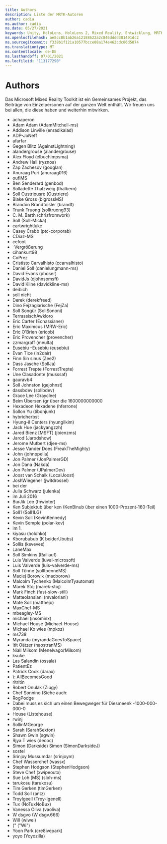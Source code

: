 ```yaml
---
title: Authors
description: Liste der MRTK-Autoren
author: cadia
ms.author: cadia
ms.date: 05/27/2021
keywords: Unity, HoloLens, HoloLens 2, Mixed Reality, Entwicklung, MRTK, C#, Mitwirkende, Community
ms.openlocfilehash: ae8cc8b1ab26a12188622a2c846dddd381491dc2
ms.sourcegitcommit: f338b1f121a10577bcce08a174e462cdc86d5874
ms.translationtype: MT
ms.contentlocale: de-DE
ms.lasthandoff: 07/01/2021
ms.locfileid: "113177290"
---
```

# <a name="authors"></a>Authors

Das Microsoft Mixed Reality Toolkit ist ein Gemeinsames Projekt, das Beiträge von Einzelpersonen auf der ganzen Welt enthält. Wir freuen uns bei allen, die diese haben und weiterhin mitwirken.

- achaperon
- Adam Adam (AdamMitchell-ms)
- Addison Linville (enradikalad)
- ADP-JoNeff
- afarfar
- Gegen Blitz (AgainstLightning)
- alandergrouse (alandergrouse)
- Alex Floyd (elbuchimpsma)
- Andrew Hall (ryznoa)
- Zap Zachesov (googlan)
- Anuraag Puri (anuraag016)
- ouflMS
- Ben Senderard (genbod)
- Solladette Thalzweig (thalbern)
- Soll Oustriousre (Oustriere)
- Blake Gross (blgrossMS)
- Brandon Brandtoisler (brandf)
- Trunk Truong (solltruong93)
- C. M. Barth (chrisfromwork)
- Soll (Soll-Micka)
- cartwrightluke
- Casey Crabb (ptc-corporab)
- CDiaz-MS
- cefoot
- -Vergrößerung
- cihankurt98
- CoPrez
- Crististo Carvalhisto (ccarvalhisto)
- Daniel Soll (danielungmann-ms)
- David Evans (phoser)
- DavidJs (djohnsomsft)
- David Kline (davidkline-ms)
- deibich
- soll nicht
- Derek (derekfreed)
- Dino Fejzagiarische (FejZa)
- Soll Songür (SollSononi)
- TerrassischAwkloro
- Eric Carter (Ecnassianer)
- Eric Maximcus (MRW-Eric)
- Eric O'Brien (ericob)
- Eric Provencher (provencher)
- zzmargraff (meulta)
- Eusebiu –Eusebiu (eusebiu)
- Evan Tice (in2dair)
- Finn Sin sinus (Zee2)
- Dass Jasche (SollJa)
- Forrest Trepte (ForrestTrepte)
- Une Clasadonte (musssaf)
- gauravb4
- Soll Johnston (gejohnst)
- dassbdev (sollbdev)
- Grace Lee (Grayclee)
- Beim Übersen (gr über die 1600000000000
- Hexadeon Hexadene (hferrone)
- Sollon Yu (tibonjunk)
- hybridherbst
- Hyung-il Centers (hyungilkim)
- Jack Hue (jackyangzzh)
- Jared Bienz [MSFT] (jbienzms)
- Jarod (Jarodshow)
- Jerome Mutbert (djee-ms)
- Jesse Vander Does (FreakTheMighty)
- John (johnppella)
- Jon Palmer (JonPalmerGD)
- Jon Dana (Nakda)
- Jon Palmer (JPalmerDev)
- Joost van Schaik (LocalJoost)
- JoshWiegener (jwitdrossel)
- bei der
- Julia Schwarz (julenka)
- im Juli 2016
- BurJik Lee (fnwinter)
- Ken Subjektub über ken (KenBinub über einen 1000-Prozent-160-Teil)
- Soll1 (Soll1LG)
- Kevin Soll (KevinKennedy)
- Kevin Semple (polar-kev)
- im 1.
- kiyasu (holohkö)
- Kborububub (K beiderUbubs)
- Sollis (keveves)
- LaneMax
- Soll Simkins (Raillauf)
- Luis Valverde (luval-microsoft)
- Luis Valverde (luis-valverde-ms)
- Soll Tönne (solltoenneMS)
- Maciej Borowik (macborow)
- Malcolm Tychenko (MalcolmTyautomat)
- Marek Stój (marek-stoj)
- Mark Finch (fast-slow-still)
- MatteoIansiani (mvaloriani)
- Mate Soll (matthejo)
- MaxChef-MS
- mbeagley-MS
- michael (insominx)
- Michael House (Michael-House)
- Michael Ko wies (mpkoz)
- ms738
- Myranda (myrandaGoesToSpace)
- Itit Oätzer (naostranMS)
- Niall Milsom (MenelvagorMilsom)
- ksuke
- Las Salandin (ossala)
- PatientEz
- Patrick Cook (darax)
- ): AllBecomesGood
- ritritin
- Robert Onulak (Ziugy)
- Chef Sonnino (Siehe auch:
- RogPodge
- Dabei muss es sich um einen Bewegweger für Diesmeenk -1000-000-000-0
- House (Listehouse)
- rwinj
- SollinMGeorge
- Sarah (SarahSexton)
- Shawn Gwin (sgwin)
- Rjya T wies (decoc)
- Simon (Darkside) Simon (SimonDarksideJ)
- sostel
- Srinjoy Mussumdar (srinjoym)
- Chef Wasserchef (wassx)
- Stephen Hodgson (StephenHodgson)
- Steve Chef (xwipeoutx)
- Sue Loh [MS] (sloh-ms)
- tarukosu (tarukosu)
- Tim Gerken (timGerken)
- Todd Soll (antz)
- TroyIgeell (Troy-Igenell)
- Tux (NoTuxNoBux)
- Vanessa Oliva (vaoliva)
- W dsgvo (W dsgv.666)
- Will (wiwei)
- (" ("Wi")
- Yoon Park (cre8ivepark)
- yoyo (Yoyozilla)
